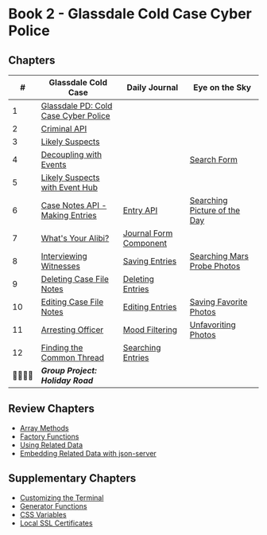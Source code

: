 # Book 2 - Glassdale Cold Case Cyber Police

## Chapters

| #  | Glassdale Cold Case | Daily Journal | Eye on the Sky |
|--|--|--|--|
| 1 | [Glassdale PD: Cold Case Cyber Police](./chapters/GLASSDALE_PD_INTRO.md) |  |  |
| 2 | [Criminal API](./chapters/GLASSDALE_CRIMINAL_API.md) |  |  |
| 3 | [Likely Suspects](./chapters/GLASSDALE_CRIMINAL_HISTORY.md) |  |  |
| 4 | [Decoupling with Events](./chapters/GLASSDALE_DECOUPLING.md) |  | [Search Form](./chapters/EOTS_FORM.md) |
| 5 | [Likely Suspects with Event Hub](./chapters/GLASSDALE_EVENT_HUB.md) |  |  |
| 6 | [Case Notes API - Making Entries](./chapters/GLASSDALE_NOTES_API.md) | [Entry API](./chapters/DAILY_JOURNAL_FETCHING.md) | [Searching Picture of the Day](./chapters/EOTS_FIRST_FETCH.md) |
| 7 | [What's Your Alibi?](./chapters/GLASSDALE_ALIBI.md) | [Journal Form Component](./chapters/DAILY_JOURNAL_FORM_COMPONENT.md) |  |
| 8 | [Interviewing Witnesses](./chapters/GLASSDALE_WITNESSES.md) | [Saving Entries](./chapters/DAILY_JOURNAL_SAVING_ENTRIES.md) | [Searching Mars Probe Photos](./chapters/EOTS_MARS_PROBE.md) |
| 9 | [Deleting Case File Notes](./chapters/GLASSDALE_DELETE_NOTES.md) | [Deleting Entries](./chapters/DAILY_JOURNAL_DELETING_ENTRIES.md) |  |
| 10 | [Editing Case File Notes](./chapters/GLASSDALE_EDIT_NOTES.md) | [Editing Entries](./chapters/DAILY_JOURNAL_EDITING_ENTRIES.md) | [Saving Favorite Photos](./chapters/EOTS_FAVORITES.md) |
| 11 | [Arresting Officer](./chapters/GLASSDALE_ARRESTING_OFFICERS.md) | [Mood Filtering](./chapters/DAILY_JOURNAL_FILTERING_MOOD.md) | [Unfavoriting Photos](./chapters/EOTS_FAVORITE_REMOVE.md) |
| 12 | [Finding the Common Thread](./chapters/GLASSDALE_MULTIPLE_PARAMS.md) | [Searching Entries](./chapters/DAILY_JOURNAL_SEARCHING.md) |  |
| 👨‍👨‍👦‍👦 | **_Group Project: Holiday Road_** |  |  |


## Review Chapters

* [Array Methods](./chapters/JS_ARRAY_METHODS.md)
* [Factory Functions](./chapters/JS_FACTORY_FUNCTION.md)
* [Using Related Data](./chapters/JS_JOINING_DATA.md)
* [Embedding Related Data with json-server](./chapters/JS_JSON_SERVER_RELATIONSHIPS.md)

## Supplementary Chapters

* [Customizing the Terminal](./chapters/CLI_PERSONALIZATION.md)
* [Generator Functions](./chapters/JS_GENERATOR_FUNCTION.md)
* [CSS Variables](./chapters/CSS_VARIABLES.md)
* [Local SSL Certificates](./chapters/LOCAL_CERTS.md)
